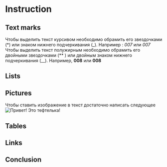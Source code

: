 # Instruction

## Text marks

Чтобы выделить текст курсивом необходимо обрамить его звездочками (*) или знаком нижнего подчеркивания (_). Например : *007* или _007_
Чтобы выделить текст полужирным необходимо обрамить его двойными звездочками (** ) или двойным знаком нижнего подчеркивания (__). Например, **008** или __008__

## Lists

## Pictures
Чтобы ставить изображение в текст достаточно написать следующее ![Привет! Это тефтелька!](zhaket-shanel-dlja-pozhilyh-dam-5.jpeg)


## Tables

## Links

## Conclusion
